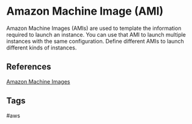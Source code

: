 # Amazon Machine Image (AMI)

Amazon Machine Images (AMIs) are used to template the information required to launch an instance. You can use that AMI to launch multiple instances with the same configuration. Define different AMIs to launch different kinds of instances.  

## References
[Amazon Machine Images](https://docs.aws.amazon.com/AWSEC2/latest/UserGuide/AMIs.html)  
## Tags
#aws
